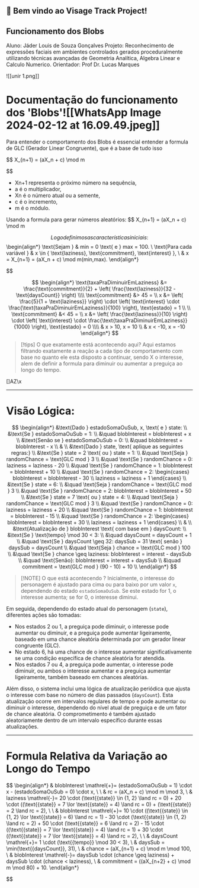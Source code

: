 ## 👋 Bem vindo ao Visage Track Project!

## Funcionamento dos Blobs
Aluno: Jáder Louis de Souza Gonçalves
Projeto: Reconhecimento de expressões faciais em ambientes controlados gerados proceduralmente utilizando técnicas avançadas de Geometria Analítica, Algebra Linear e Calculo Numerico. 
Orientador: Prof Dr. Lucas Marques

![[unir 1.png]]

# Documentação do funcionamento dos 'Blobs'![[WhatsApp Image 2024-02-12 at 16.09.49.jpeg]]

Para entender o comportamento dos Blobs é essencial entender a formula de GLC (Gerador Linear Congruente), que é a base de tudo isso

$$
X_{n+1} = (aX_n + c) \mod m

$$
- Xn+1​ representa o próximo número na sequência,
- a é o multiplicador,
- Xn​ é o número atual ou a semente,
- c é o incremento,
- m é o módulo.

Usando a formula para gerar números aleatórios:
$$
X_{n+1} = (aX_n + c) \mod m

$$
Logo definimos as características iniciais:
$$
\begin{align*}
\text{Sejam } & min = 0 \text{ e } max = 100. \\
\text{Para cada variável } & x \in \{ \text{laziness}, \text{commitment}, \text{interest} \}, \\
& x = X_{n+1} = (aX_n + c) \mod m(min,max).
\end{align*}

$$

$$
\begin{align*}
\text{taxaPraDiminuirEmLaziness} &= \frac{\text{commitment}}{2} + \left( \frac{\text{laziness}}{32 - \text{daysCount}} \right) \\\\
\text{commitment} &> 45 =  \\
x &= \left( \frac{5}{1 + \text{laziness}} \right) \cdot \left( \text{interest} \cdot \frac{\text{taxaPraDiminuirEmLaziness}}{100} \right),  \text{estado} = 1 \\ \\
\text{commitment} &< 45 =  \\
x &= \left( \frac{\text{laziness}}{10} \right) \cdot \left( \text{interest} \cdot \frac{\text{taxaPraDiminuirEmLaziness}}{1000} \right), \text{estado} = 0 \\\\
& x > 10,  x = 10 \\
& x < -10,  x = -10 
\end{align*}
$$


> [!tips] O que exatamente está acontecendo aqui? 
> Aqui estamos filtrando exatamente a reação a cada tipo de comportamento com base no quanto ele esta disposto a continuar, sendo X o interesse, alem de definir a formula para diminuir ou aumentar a preguiça ao longo do tempo.




[]AZ\x

---






# Visão Lógica:

$$
\begin{align*}
&\text{Dado } estadoSomaOuSub, x, \text{ e } state: \\
&\text{Se } estadoSomaOuSub = 1: \\
&\quad blobInterest = blobInterest + x \\
&\text{Senão se } estadoSomaOuSub = 0: \\
&\quad blobInterest = blobInterest - x \\
& \\
&\text{Dado } state, \text{ aplique as seguintes regras:} \\
&\text{Se } state = 2 \text{ ou } state = 1: \\
&\quad \text{Seja } randomChance = \text{GLC mod } 3 \\
&\quad \text{Se } randomChance = 0: laziness = laziness - 20 \\
&\quad \text{Se } randomChance = 1: blobInterest = blobInterest + 10 \\
&\quad \text{Se } randomChance = 2: \begin{cases} blobInterest = blobInterest - 30 \\ laziness = laziness + 1 \end{cases} \\
&\text{Se } state = 6: \\
&\quad \text{Seja } randomChance = \text{GLC mod } 3 \\
&\quad \text{Se } randomChance = 2: blobInterest = blobInterest + 50 \\
&\text{Se } state = 7 \text{ ou } state = 4: \\
&\quad \text{Seja } randomChance = \text{GLC mod } 3 \\
&\quad \text{Se } randomChance = 0: laziness = laziness + 20 \\
&\quad \text{Se } randomChance = 1: blobInterest = blobInterest - 15 \\
&\quad \text{Se } randomChance = 2: \begin{cases} blobInterest = blobInterest + 30 \\ laziness = laziness + 1 \end{cases} \\
& \\
&\text{Atualização de } blobInterest \text{ com base em } daysCount: \\
&\text{Se } \text{tempo} \mod 30 < 3: \\
&\quad daysCount = daysCount + 1 \\
&\quad \text{Se } daysCount \geq 32: daysSub = 31 \text{ senão } daysSub = daysCount \\
&\quad \text{Seja } chance = \text{GLC mod } 100 \\
&\quad \text{Se } chance \geq laziness: blobInterest = interest - daysSub \\
&\quad \text{Senão}: blobInterest = interest + daysSub \\
&\quad commitment = \text{GLC mod } (90 - 10) + 10 \\
\end{align*}
$$

> [!NOTE] O que está acontecendo ? 
>Inicialmente, o interesse do personagem é ajustado para cima ou para baixo por um valor `x`, dependendo do estado `estadoSomaOuSub`. Se este estado for 1, o interesse aumenta; se for 0, o interesse diminui.

Em seguida, dependendo do estado atual do personagem (`state`), diferentes ações são tomadas:

- Nos estados 2 ou 1, a preguiça pode diminuir, o interesse pode aumentar ou diminuir, e a preguiça pode aumentar ligeiramente, baseado em uma chance aleatória determinada por um gerador linear congruente (GLC).
- No estado 6, há uma chance de o interesse aumentar significativamente se uma condição específica de chance aleatória for atendida.
- Nos estados 7 ou 4, a preguiça pode aumentar, o interesse pode diminuir, ou ambos o interesse aumentar e a preguiça aumentar ligeiramente, também baseado em chances aleatórias.

Além disso, o sistema inclui uma lógica de atualização periódica que ajusta o interesse com base no número de dias passados (`daysCount`). Esta atualização ocorre em intervalos regulares de tempo e pode aumentar ou diminuir o interesse, dependendo do nível atual de preguiça e de um fator de chance aleatória. O comprometimento é também ajustado aleatoriamente dentro de um intervalo específico durante essas atualizações.

---
# Formula Relativa da Variação ao Longo do Tempo
$$
\begin{align*}
& blobInterest \mathrel{+}= (estadoSomaOuSub = 1) \cdot x - (estadoSomaOuSub = 0) \cdot x, \\ \\
& rc = (aX_n + c) \mod m \mod 3, \\ 
& laziness \mathrel{-}= 20 \cdot (\text{{state}} \in \{1, 2\} \land rc = 0) + 20 \cdot ((\text{{state}} = 7 \lor \text{{state}} = 4) \land rc = 0) + (\text{{state}} = 2 \land rc = 2), \\ \\
& blobInterest \mathrel{+}= 10 \cdot ((\text{{state}} \in \{1, 2\} \lor \text{{state}} = 6) \land rc = 1) - 30 \cdot (\text{{state}} \in \{1, 2\} \land rc = 2) + 50 \cdot (\text{{state}} = 6 \land rc = 2) - 15 \cdot ((\text{{state}} = 7 \lor \text{{state}} = 4) \land rc = 1) + 30 \cdot ((\text{{state}} = 7 \lor \text{{state}} = 4) \land rc = 2), \\ \\
& daysCount \mathrel{+}= 1 \cdot (\text{{tempo}} \mod 30 < 3), \\
& daysSub = \min(\text{{daysCount}}, 31), \\
& chance = (aX_{n+1} + c) \mod m \mod 100, \\
& blobInterest \mathrel{-}= daysSub \cdot (chance \geq laziness) + daysSub \cdot (chance < laziness), \\
& commitment = ((aX_{n+2} + c) \mod m \mod 80) + 10.
\end{align*}

$$
